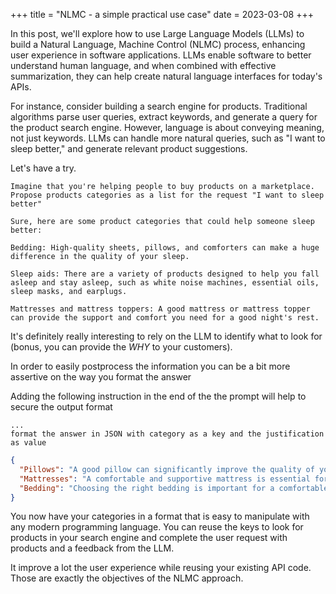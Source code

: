 +++
title = "NLMC - a simple practical use case"
date = 2023-03-08
+++

In this post, we'll explore how to use Large Language Models (LLMs) to build a Natural Language, Machine Control (NLMC) process, enhancing user experience in software applications. LLMs enable software to better understand human language, and when combined with effective summarization, they can help create natural language interfaces for today's APIs.

For instance, consider building a search engine for products. Traditional algorithms parse user queries, extract keywords, and generate a query for the product search engine. However, language is about conveying meaning, not just keywords. LLMs can handle more natural queries, such as "I want to sleep better," and generate relevant product suggestions.

Let's have a try.

```prompt
Imagine that you're helping people to buy products on a marketplace.
Propose products categories as a list for the request "I want to sleep better"
```

```answer
Sure, here are some product categories that could help someone sleep better:

Bedding: High-quality sheets, pillows, and comforters can make a huge difference in the quality of your sleep.

Sleep aids: There are a variety of products designed to help you fall asleep and stay asleep, such as white noise machines, essential oils, sleep masks, and earplugs.

Mattresses and mattress toppers: A good mattress or mattress topper can provide the support and comfort you need for a good night's rest.
```

It's definitely really interesting to rely on the LLM to identify what to look for (bonus, you can provide the _WHY_ to your customers).

In order to easily postprocess the information you can be a bit more assertive on the way you format the answer

Adding the following instruction in the end of the the prompt will help to secure the output format

```prompt
...
format the answer in JSON with category as a key and the justification as value
```

```json
{
  "Pillows": "A good pillow can significantly improve the quality of your sleep by providing proper support and alignment for your head, neck, and shoulders. There are pillows available in the market that cater to specific needs, such as memory foam, cooling gel, and orthopedic pillows.",
  "Mattresses": "A comfortable and supportive mattress is essential for a good night's sleep. A mattress that is too hard or too soft can cause discomfort and disrupt sleep. Look for a mattress that suits your sleeping position and preferences, such as memory foam, latex, or hybrid mattresses",
  "Bedding": "Choosing the right bedding is important for a comfortable sleep. This includes sheets, blankets, comforters, and duvets. Look for materials that are breathable, such as cotton or linen, to keep you cool during the night."
}
```

You now have your categories in a format that is easy to manipulate with any modern programming language. You can reuse the keys to look for products in your search engine and complete the user request with products and a feedback from the LLM.

It improve a lot the user experience while reusing your existing API code. Those are exactly the objectives of the NLMC approach.
